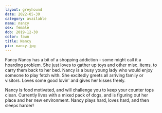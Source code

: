 ```yaml
---
layout: greyhound
date: 2022-05-30
category: available
name: nancy
sex: female
dob: 2019-12-30
color: fawn
title: Nancy
pic: nancy.jpg
---
```

Fancy Nancy has a bit of a shopping addiction - some might call it a hoarding problem. She just loves to gather up toys and other misc. items, to carry them back to her bed. Nancy is a busy young lady who would enjoy someone to play fetch with. She excitedly greets all arriving family or visitors. Loves some good lovin' and gives her kisses freely.  

Nancy is food motivated, and will challenge you to keep your counter tops clean. Currently lives with a mixed pack of dogs, and is figuring out her place and her new environment. Nancy plays hard, loves hard, and then sleeps harder!  
